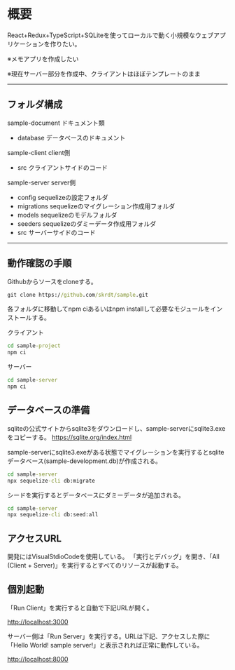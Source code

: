 # 概要

React+Redux+TypeScript+SQLiteを使ってローカルで動く小規模なウェブアプリケーションを作りたい。

※メモアプリを作成したい

※現在サーバー部分を作成中、クライアントはほぼテンプレートのまま

******************************************

## フォルダ構成

sample-document ドキュメント類

- database データベースのドキュメント

sample-client client側

- src クライアントサイドのコード

sample-server server側

- config sequelizeの設定フォルダ
- migrations sequelizeのマイグレーション作成用フォルダ
- models sequelizeのモデルフォルダ
- seeders sequelizeのダミーデータ作成用フォルダ
- src サーバーサイドのコード

******************************************

## 動作確認の手順

Githubからソースをcloneする。

```bat
git clone https://github.com/skrdt/sample.git
```

各フォルダに移動してnpm ciあるいはnpm installして必要なモジュールをインストールする。

クライアント

```bat
cd sample-project
npm ci
```

サーバー

```bat
cd sample-server
npm ci
```

## データベースの準備

sqliteの公式サイトからsqlite3をダウンロードし、sample-serverにsqlite3.exeをコピーする。
<https://sqlite.org/index.html>

sample-serverにsqlite3.exeがある状態でマイグレーションを実行するとsqliteデータベース(sample-development.db)が作成される。

```bat
cd sample-server
npx sequelize-cli db:migrate
```

シードを実行するとデータベースにダミーデータが追加される。

```bat
cd sample-server
npx sequelize-cli db:seed:all
```

## アクセスURL

開発にはVisualStdioCodeを使用している。
「実行とデバッグ」を開き、「All (Client + Server)」を実行するとすべてのリソースが起動する。

## 個別起動

「Run Client」を実行すると自動で下記URLが開く。

<http://localhost:3000>

サーバー側は「Run Server」を実行する。URLは下記、アクセスした際に「Hello World! sample server!」と表示されれば正常に動作している。

<http://localhost:8000>

